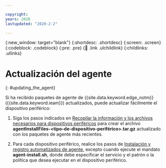 ```yaml
---

copyright:
years: 2020
lastupdated: "2020-2-2"

---
```


{:new_window: target="blank"}
{:shortdesc: .shortdesc}
{:screen: .screen}
{:codeblock: .codeblock}
{:pre: .pre}
{:child: .link .ulchildlink}
{:childlinks: .ullinks}

# Actualización del agente
{: #updating_the_agent}

Si ha recibido paquetes de agente de
{{site.data.keyword.edge_notm}} ({{site.data.keyword.ieam}}) actualizados,
puede actualizar fácilmente el dispositivo periférico:

1. Siga los pasos indicados en [Recopilar la información y los archivos necesarios para dispositivos periféricos](../../hub/gather_files.md#prereq_horizon) para crear el archivo **agentInstallFiles-&lt;tipo-de-dispositivo-periférico&gt;.tar.gz** actualizado con los paquetes de agente más recientes.
  
2. Para cada dispositivo periférico, realice los pasos de
[Instalación y registro automatizados de agente](automated_install.md#method_one), excepto cuando
ejecute el mandato **agent-install.sh**, donde debe especificar el servicio y el patrón o la política
que desea ejecutar en el dispositivo periférico.
